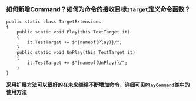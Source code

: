 ﻿### 如何新增Command？如何为命令的接收目标`ITarget`定义命令函数？

```
public static class TargetExtensions
{
    public static void Play(this TextTarget it)
    {
        it.TestTarget += $"{nameof(Play)}/";
    }
    public static void UnPlay(this TextTarget it)
    {
        it.TestTarget += $"{nameof(UnPlay)}/";
    }
}
```
**采用扩展方法可以很好的在未来继续不断增加命令，详细可见`PlayCommand`类中的使用方法**